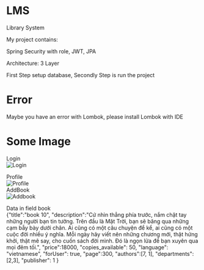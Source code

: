 # LMS
Library System

My project contains:

Spring Security with role, JWT, JPA

Architecture: 3 Layer

First Step setup database, Secondly Step is run the project

# Error
Maybe you have an error with Lombok, please install Lombok with IDE
# Some Image
Login <br />
![Login](https://drive.google.com/file/d/1IYRupw369HKrV-jB8Q9KlRa0ciPlZTvu/view?usp=sharing) <br />

Profile <br />
![Profile](https://drive.google.com/file/d/1ntdwHfys7dEuAic5GGg5DUL8sSha2hnW/view?usp=sharing) <br />
AddBook <br />
![Addbook](https://drive.google.com/file/d/1X1NpZiofpQXg_qwvfKNdZNHf56xWETB5/view?usp=sharing) <br />

Data in field book <br />
{"title":"book 10",
"description":"Cứ nhìn thẳng phía trước, nắm chặt tay những người bạn tin tưởng. Trên đầu là Mặt Trời, bạn sẽ băng qua những cạm bẫy bày dưới chân. Ai cũng có một câu chuyện để kể, ai cũng có một cuộc đời nhiều ý nghĩa. Mỗi ngày hãy viết nên những chương mới, thật hứng khởi, thật mê say, cho cuốn sách đời mình. Đó là ngọn lửa để bạn xuyên qua mọi đêm tối.",
"price":18000,
"copies_available": 50,
"language": "vietnamese",
"forUser": true,
"page":300,
"authors":[7, 1],
"departments":[2,3],
"publisher": 1
}
